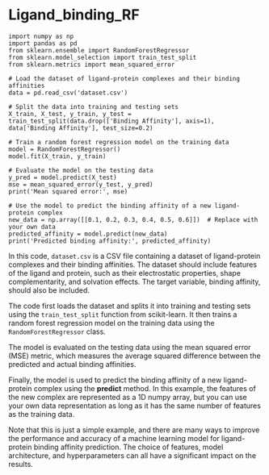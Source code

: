 # Ligand_binding_RF

    import numpy as np
    import pandas as pd
    from sklearn.ensemble import RandomForestRegressor
    from sklearn.model_selection import train_test_split
    from sklearn.metrics import mean_squared_error

    # Load the dataset of ligand-protein complexes and their binding affinities
    data = pd.read_csv('dataset.csv')

    # Split the data into training and testing sets
    X_train, X_test, y_train, y_test = train_test_split(data.drop(['Binding Affinity'], axis=1), data['Binding Affinity'], test_size=0.2)

    # Train a random forest regression model on the training data
    model = RandomForestRegressor()
    model.fit(X_train, y_train)

    # Evaluate the model on the testing data
    y_pred = model.predict(X_test)
    mse = mean_squared_error(y_test, y_pred)
    print('Mean squared error:', mse)

    # Use the model to predict the binding affinity of a new ligand-protein complex
    new_data = np.array([[0.1, 0.2, 0.3, 0.4, 0.5, 0.6]])  # Replace with your own data
    predicted_affinity = model.predict(new_data)
    print('Predicted binding affinity:', predicted_affinity)

In this code, `dataset.csv` is a CSV file containing a dataset of ligand-protein complexes and their binding affinities. The dataset should include features of the ligand and protein, such as their electrostatic properties, shape complementarity, and solvation effects. The target variable, binding affinity, should also be included.

The code first loads the dataset and splits it into training and testing sets using the `train_test_split` function from scikit-learn. It then trains a random forest regression model on the training data using the `RandomForestRegressor` class.

The model is evaluated on the testing data using the mean squared error (MSE) metric, which measures the average squared difference between the predicted and actual binding affinities.

Finally, the model is used to predict the binding affinity of a new ligand-protein complex using the **predict** method. In this example, the features of the new complex are represented as a 1D numpy array, but you can use your own data representation as long as it has the same number of features as the training data.

Note that this is just a simple example, and there are many ways to improve the performance and accuracy of a machine learning model for ligand-protein binding affinity prediction. The choice of features, model architecture, and hyperparameters can all have a significant impact on the results.
